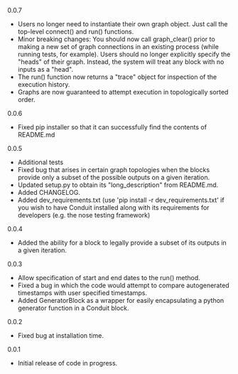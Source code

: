 0.0.7

* Users no longer need to instantiate their own graph object. Just call the top-level connect() and run() functions.
* Minor breaking changes: You should now call graph_clear() prior to making a new set of graph connections in an 
  existing process (while running tests, for example). Users should no longer explicitly specify the "heads" of
  their graph. Instead, the system will treat any block with no inputs as a "head".
* The run() function now returns a "trace" object for inspection of the execution history.
* Graphs are now guaranteed to attempt execution in topologically sorted order.

0.0.6

* Fixed pip installer so that it can successfully find the contents of README.md

0.0.5

* Additional tests
* Fixed bug that arises in certain graph topologies when the blocks provide only a subset of the possible 
  outputs on a given iteration.
* Updated setup.py to obtain its "long_description" from README.md.
* Added CHANGELOG.
* Added dev_requirements.txt (use 'pip install -r dev_requirements.txt' if you wish to have Conduit installed
  along with its requirements for developers (e.g. the nose testing framework)

0.0.4

* Added the ability for a block to legally provide a subset of its outputs in a given iteration.

0.0.3

* Allow specification of start and end dates to the run() method.
* Fixed a bug in which the code would attempt to compare autogenerated timestamps with user specified timestamps.
* Added GeneratorBlock as a wrapper for easily encapsulating a python generator function in a Conduit block.

0.0.2

* Fixed bug at installation time.

0.0.1

* Initial release of code in progress.
